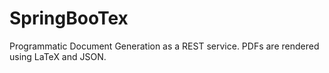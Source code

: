 # SpringBooTex
Programmatic Document Generation as a REST service. PDFs are rendered using LaTeX and JSON.
